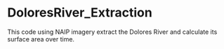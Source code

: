 # DoloresRiver_Extraction
This code using NAIP imagery extract the Dolores River and calculate its surface area over time. 
